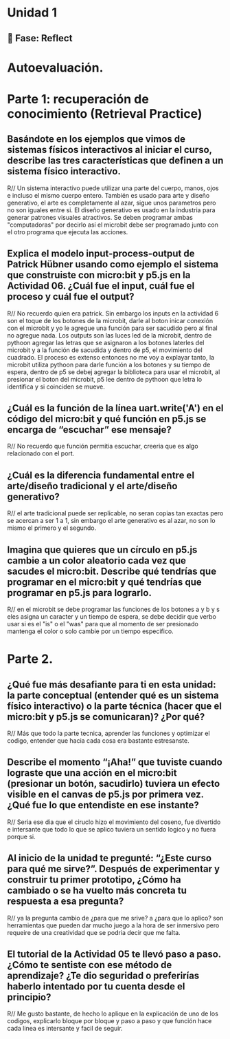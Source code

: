 # Unidad 1

## 🤔 Fase: Reflect

# Autoevaluación.

# Parte 1: recuperación de conocimiento (Retrieval Practice)


## Basándote en los ejemplos que vimos de sistemas físicos interactivos al iniciar el curso, describe las tres características que definen a un sistema físico interactivo.

R// Un sistema interactivo puede utilizar una parte del cuerpo, manos, ojos e incluso el mismo cuerpo entero. También es usado para arte y diseño generativo, el arte es completamente al azar, sigue unos parametros pero no son iguales entre si. El diseño generativo es usado en la industria para generar patrones visuales atractivos. Se deben programar ambas "computadoras" por decirlo así el microbit debe ser programado junto con el otro programa que ejecuta las acciones. 

## Explica el modelo input-process-output de Patrick Hübner usando como ejemplo el sistema que construiste con micro:bit y p5.js en la Actividad 06. ¿Cuál fue el input, cuál fue el proceso y cuál fue el output?

R// No recuerdo quien era patrick. Sin embargo los inputs en la actividad 6 son el toque de los botones de la microbit, darle al boton inicar conexión con el microbit y yo le agregue una función para ser sacudido pero al final no agregue nada. Los outputs son las luces led de la microbit, dentro de pythoon agregar las letras que se asignaron a los botones laterles del microbit y a la función de sacudida y dentro de p5, el movimiento del cuadrado. El proceso es extenso entonces no me voy a explayar tanto, la microbit utiliza pythoon para darle función a los botones y su tiempo de espera, dentro de p5 se debej agregar la biblioteca para usar el microbit, al presionar el boton del microbit, p5 lee dentro de pythoon que letra lo identifica y si coinciden se mueve.

## ¿Cuál es la función de la línea uart.write('A') en el código del micro:bit y qué función en p5.js se encarga de “escuchar” ese mensaje?

R// No recuerdo que función permitia escuchar, creeria que es algo relacionado con el port.

## ¿Cuál es la diferencia fundamental entre el arte/diseño tradicional y el arte/diseño generativo?

R// el arte tradicional puede ser replicable, no seran copias tan exactas pero se acercan a ser 1 a 1, sin embargo el arte generativo es al azar, no son lo mismo el primero y el segundo.

## Imagina que quieres que un círculo en p5.js cambie a un color aleatorio cada vez que sacudes el micro:bit. Describe qué tendrías que programar en el micro:bit y qué tendrías que programar en p5.js para lograrlo.

R// en el microbit se debe programar las funciones de los botones a y b y s eles asigna un caracter y un tiempo de espera, se debe decidir que verbo usar si es el "is" o el "was" para que al momento de ser presionado mantenga el color o solo cambie por un tiempo especifico.

# Parte 2.

## ¿Qué fue más desafiante para ti en esta unidad: la parte conceptual (entender qué es un sistema físico interactivo) o la parte técnica (hacer que el micro:bit y p5.js se comunicaran)? ¿Por qué?

R// Más que todo la parte tecnica, aprender las funciones y optimizar el codigo, entender que hacia cada cosa era bastante estresanste.


## Describe el momento “¡Aha!” que tuviste cuando lograste que una acción en el micro:bit (presionar un botón, sacudirlo) tuviera un efecto visible en el canvas de p5.js por primera vez. ¿Qué fue lo que entendiste en ese instante?

R// Seria ese dia que el ciruclo hizo el movimiento del coseno, fue divertido e intersante que todo lo que se aplico tuviera un sentido logico y no fuera porque si.


## Al inicio de la unidad te pregunté: “¿Este curso para qué me sirve?”. Después de experimentar y construir tu primer prototipo, ¿Cómo ha cambiado o se ha vuelto más concreta tu respuesta a esa pregunta?

R// ya la pregunta cambio de ¿para que me srive? a ¿para que lo aplico? son herramientas que pueden dar mucho juego a la hora de ser inmersivo pero requeire de una creatividad que se podria decir que me falta.


## El tutorial de la Actividad 05 te llevó paso a paso. ¿Cómo te sentiste con ese método de aprendizaje? ¿Te dio seguridad o preferirías haberlo intentado por tu cuenta desde el principio?

R// Me gusto bastante, de hecho lo aplique en la explicación de uno de los codigos, explicarlo bloque por bloque y paso a paso y que función hace cada linea es intersante y facil de seguir.
